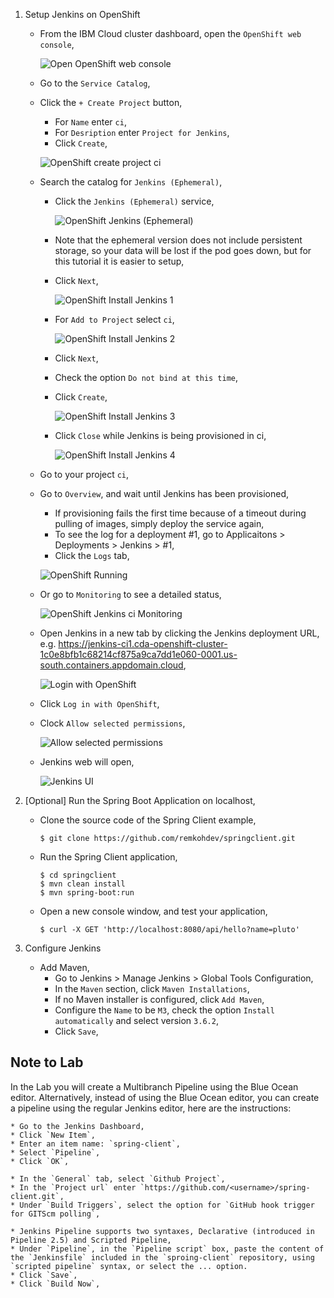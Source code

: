 1. Setup Jenkins on OpenShift

	* From the IBM Cloud cluster dashboard, open the `OpenShift web console`,

		![Open OpenShift web console](../images/ibmcloud-openshift-web-console.png)

	* Go to the `Service Catalog`,
	* Click the `+ Create Project` button,
    	* For `Name` enter `ci`,
    	* For `Desription` enter `Project for Jenkins`,
    	* Click `Create`,

		![OpenShift create project ci](../images/openshift-create-project-ci.png)

	* Search the catalog for `Jenkins (Ephemeral)`, 
    	* Click the `Jenkins (Ephemeral)` service,

			![OpenShift Jenkins (Ephemeral)](../images/os-jenkins-ephemeral-service.png)

    	* Note that the ephemeral version does not include persistent storage, so your data will be lost if the pod goes down, but for this tutorial it is easier to setup,
    	* Click `Next`,

			![OpenShift Install Jenkins 1](../images/jenkins-1.png)

    	* For `Add to Project` select `ci`,

			![OpenShift Install Jenkins 2](../images/jenkins-2.png)

    	* Click `Next`,
    	* Check the option `Do not bind at this time`,
    	* Click `Create`,

			![OpenShift Install Jenkins 3](../images/jenkins-3.png)

    	* Click `Close` while Jenkins is being provisioned in ci,

			![OpenShift Install Jenkins 4](../images/jenkins-4.png)

  	* Go to your project `ci`,
  	* Go to `Overview`, and wait until Jenkins has been provisioned,
    	* If provisioning fails the first time because of a timeout during pulling of images, simply deploy the service again,
    	* To see the log for a deployment #1, go to Applicaitons > Deployments > Jenkins > #1,
    	* Click the `Logs` tab,

		![OpenShift Running](../images/oc-jenkins-running.png)


  	* Or go to `Monitoring` to see a detailed status,

		![OpenShift Jenkins ci Monitoring](../images/jenkins-ci-monitoring.png)

	* Open Jenkins in a new tab by clicking the Jenkins deployment URL, e.g. https://jenkins-ci1.cda-openshift-cluster-1c0e8bfb1c68214cf875a9ca7dd1e060-0001.us-south.containers.appdomain.cloud,

		![Login with OpenShift](../images/oc-login-with-openshift.png)

	* Click `Log in with OpenShift`,
	* Clock `Allow selected permissions`,

		![Allow selected permissions](../images/oc-allow-selected-permissions.png)

	* Jenkins web will open,

		![Jenkins UI](../images/oc-jenkins-ui.png)


2. [Optional] Run the Spring Boot Application on localhost,

	* Clone the source code of the Spring Client example,

		```console
		$ git clone https://github.com/remkohdev/springclient.git
		```

	* Run the Spring Client application,

		```console
		$ cd springclient
		$ mvn clean install
		$ mvn spring-boot:run
		```

	* Open a new console window, and test your application,

		```console
		$ curl -X GET 'http://localhost:8080/api/hello?name=pluto'
		```

3. Configure Jenkins

	* Add Maven,
    	* Go to Jenkins > Manage Jenkins > Global Tools Configuration,
    	* In the `Maven` section, click `Maven Installations`,
    	* If no Maven installer is configured, click `Add Maven`,
    	* Configure the `Name` to be `M3`, check the option `Install automatically` and select version `3.6.2`,
    	* Click `Save`,


## Note to Lab

In the Lab you will create a Multibranch Pipeline using the Blue Ocean editor. Alternatively, instead of using the Blue Ocean editor, you can create a pipeline using the regular Jenkins editor, here are the instructions:

	* Go to the Jenkins Dashboard,
	* Click `New Item`,
	* Enter an item name: `spring-client`,
	* Select `Pipeline`,
	* Click `OK`,

	* In the `General` tab, select `Github Project`,
	* In the `Project url` enter `https://github.com/<username>/spring-client.git`,
	* Under `Build Triggers`, select the option for `GitHub hook trigger for GITScm polling`,
	
	* Jenkins Pipeline supports two syntaxes, Declarative (introduced in Pipeline 2.5) and Scripted Pipeline,
	* Under `Pipeline`, in the `Pipeline script` box, paste the content of the `Jenkinsfile` included in the `sproing-client` repository, using `scripted pipeline` syntax, or select the ... option.
	* Click `Save`,
	* Click `Build Now`,